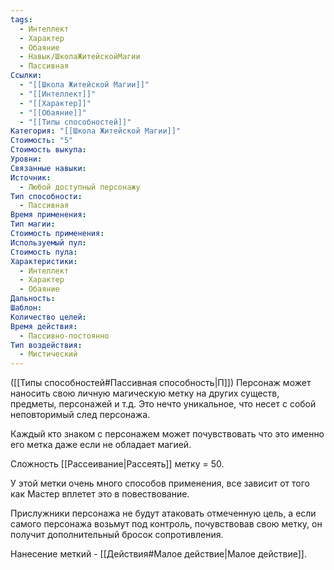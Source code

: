 ```yaml
---
tags:
  - Интеллект
  - Характер
  - Обаяние
  - Навык/ШколаЖитейскойМагии
  - Пассивная
Ссылки:
  - "[[Школа Житейской Магии]]"
  - "[[Интеллект]]"
  - "[[Характер]]"
  - "[[Обаяние]]"
  - "[[Типы способностей]]"
Категория: "[[Школа Житейской Магии]]"
Стоимость: "5"
Стоимость выкупа: 
Уровни: 
Связанные навыки: 
Источник:
  - Любой доступный персонажу
Тип способности:
  - Пассивная
Время применения: 
Тип магии: 
Стоимость применения: 
Используемый пул: 
Стоимость пула: 
Характеристики:
  - Интеллект
  - Характер
  - Обаяние
Дальность: 
Шаблон: 
Количество целей: 
Время действия:
  - Пассивно-постоянно
Тип воздействия:
  - Мистический
---
```

([[Типы способностей#Пассивная способность|П]]) Персонаж может наносить свою личную магическую метку на других существ, предметы, персонажей и т.д. Это нечто уникальное, что несет с собой неповторимый след персонажа. 

Каждый кто знаком с персонажем может почувствовать что это именно его метка даже если не обладает магией. 

Сложность [[Рассеивание|Рассеять]] метку = 50. 

У этой метки очень много способов применения, все зависит от того как Мастер вплетет это в повествование.

Прислужники персонажа не будут атаковать отмеченную цель, а если самого персонажа возьмут под контроль, почувствовав свою метку, он получит дополнительный бросок сопротивления. 

Нанесение меткий - [[Действия#Малое действие|Малое действие]]. 